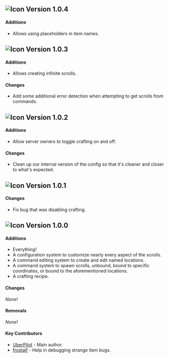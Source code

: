 [icon]: https://raw.githubusercontent.com/ShatteredSuite/ShatteredScrolls/master/icon.png
## ![Icon][icon] Version 1.0.4

#### Additions

* Allows using placeholders in item names.

## ![Icon][icon] Version 1.0.3

#### Additions

* Allows creating infinite scrolls.

#### Changes

* Add some additional error detection when attempting to get scrolls from commands.

## ![Icon][icon] Version 1.0.2

#### Additions

* Allow server owners to toggle crafting on and off.

#### Changes

* Clean up our internal version of the config so that it's cleaner and closer to what's expected.

## ![Icon][icon] Version 1.0.1

#### Changes

* Fix bug that was disabling crafting.

## ![Icon][icon] Version 1.0.0

#### Additions

* Everything!
* A configuration system to customize nearly every aspect of the scrolls.
* A command editing system to create and edit named locations.
* A command system to spawn scrolls, unbound, bound to specific coordinates, or bound to the 
aforementioned locations.
* A crafting recipe.

#### Changes

*None!*

#### Removals

*None!*

#### Key Contributors

* [UberPilot](https://github.com/UberPilot) - Main author.
* [frostalf](https://github.com/frostalf) - Help in debugging strange item bugs.